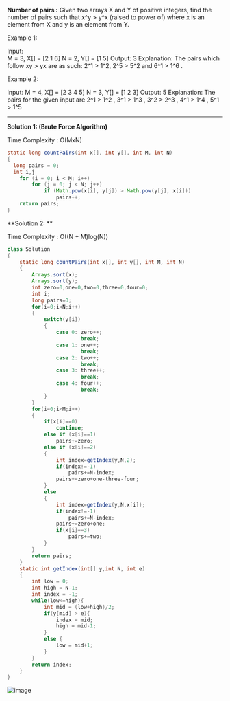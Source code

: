 **Number of pairs :**
Given two arrays X and Y of positive integers, find the number of pairs such that x^y > y^x (raised to power of) 
where x is an element from X and y is an element from Y.

Example 1:

Input: <br />
M = 3, X[] = [2 1 6] 
N = 2, Y[] = [1 5]
Output: 3
Explanation: 
The pairs which follow xy > yx are as such: 2^1 > 1^2,  2^5 > 5^2 and 6^1 > 1^6 .

Example 2:

Input: 
M = 4, X[] = [2 3 4 5]
N = 3, Y[] = [1 2 3]
Output: 5
Explanation: 
The pairs for the given input are 2^1 > 1^2 , 3^1 > 1^3 , 3^2 > 2^3 , 4^1 > 1^4 , 5^1 > 1^5 

--------------------------------------------------------------------------------------------------------------------------------------

**Solution 1: (Brute Force Algorithm)**

Time Complexity : O(MxN)

```java
static long countPairs(int x[], int y[], int M, int N)
{
  long pairs = 0;
  int i,j
    for (i = 0; i < M; i++)
        for (j = 0; j < N; j++)
            if (Math.pow(x[i], y[j]) > Math.pow(y[j], x[i]))
                pairs++;
    return pairs;
}
```

**Solution 2: **

Time Complexity : O((N + M)log(N))

```java
class Solution
{
    static long countPairs(int x[], int y[], int M, int N)
    {
        Arrays.sort(x);
        Arrays.sort(y);
        int zero=0,one=0,two=0,three=0,four=0;
        int i;
        long pairs=0;
        for(i=0;i<N;i++)
        {
            switch(y[i])
            {
                case 0: zero++;
                        break;
                case 1: one++;
                        break;
                case 2: two++;
                        break;
                case 3: three++;
                        break;
                case 4: four++;
                        break;
            }
        }
        for(i=0;i<M;i++)
        {
            if(x[i]==0)
                continue;
            else if (x[i]==1)
                pairs+=zero;
            else if (x[i]==2)
            {
                int index=getIndex(y,N,2);
                if(index!=-1)
                    pairs+=N-index;
                pairs+=zero+one-three-four; 
            }
            else
            {
                int index=getIndex(y,N,x[i]);
                if(index!=-1)
                    pairs+=N-index;
                pairs+=zero+one;
                if(x[i]==3)
                    pairs+=two;
            }
        }
        return pairs;
    }
    static int getIndex(int[] y,int N, int e)
    {
        int low = 0;
        int high = N-1;
        int index = -1;
        while(low<=high){
            int mid = (low+high)/2;
            if(y[mid] > e){
                index = mid;
                high = mid-1;
            }
            else {
                low = mid+1;
            }
        }
        return index;
    }
}
```

![image](https://user-images.githubusercontent.com/23376002/153711220-dc8af863-835d-4c73-9d1e-28c42509909e.png)




